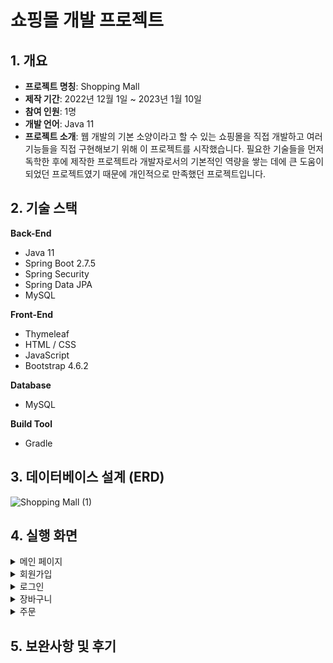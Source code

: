 # 쇼핑몰 개발 프로젝트

## 1. 개요
- **프로젝트 명칭**: Shopping Mall
- **제작 기간**: 2022년 12월 1일 ~ 2023년 1월 10일
- **참여 인원**: 1명
- **개발 언어**: Java 11
- **프로젝트 소개**: 웹 개발의 기본 소양이라고 할 수 있는 쇼핑몰을 직접 개발하고 여러 기능들을 직접 구현해보기 위해 이 프로젝트를 시작했습니다. 필요한 기술들을 먼저 독학한 후에 제작한 프로젝트라 개발자로서의 기본적인 역량을 쌓는 데에 큰 도움이 되었던 프로젝트였기 때문에 개인적으로 만족했던 프로젝트입니다.   


## 2. 기술 스택
**Back-End**
- Java 11
- Spring Boot 2.7.5
- Spring Security
- Spring Data JPA
- MySQL  


**Front-End**
- Thymeleaf
- HTML / CSS
- JavaScript
- Bootstrap 4.6.2   


**Database**
- MySQL  


**Build Tool**
- Gradle


## 3. 데이터베이스 설계 (ERD)
![Shopping Mall (1)](https://user-images.githubusercontent.com/93713151/209469085-d85417eb-7cab-439f-941c-1d1ccd17a29f.png)  



## 4. 실행 화면
<details><summary>메인 페이지</summary>

</details>  



<details><summary>회원가입</summary>

  <img src="https://user-images.githubusercontent.com/93713151/211153727-8cf352e0-586a-45e6-9712-abfe73f244a0.png" width="390px" height="380px">

  <img src="https://user-images.githubusercontent.com/93713151/211154272-a32e7091-6844-4a41-9cea-2ac2027697ae.png" width="390px" height="420px">
  
  <img src="https://user-images.githubusercontent.com/93713151/211154696-983973df-fd1b-4bf8-bff6-2afce08ff5a5.png" width="390px" height="420px">
  
  <img src="https://user-images.githubusercontent.com/93713151/211154823-d9e9438d-3b02-458f-ad8b-ed31dc7d75e7.png" width="390px" height="380px">
  
  <img src="https://user-images.githubusercontent.com/93713151/211154983-aa8f7e39-fef5-4871-b78e-ca917da64b2b.png" width="390px" height="450px">  

</details>
  
<details><summary>로그인</summary>

  <img src="https://user-images.githubusercontent.com/93713151/211155668-089332af-5903-419a-88ae-636627267e96.png" width="390px" height="180px">
  
  <img src="https://user-images.githubusercontent.com/93713151/211155714-48c98253-6816-4910-98b3-433d3f0f24ee.png" width="390px" height="160px">

</details>  



<details><summary>장바구니</summary>


</details>  



<details><summary>주문</summary>

</details>


## 5. 보완사항 및 후기
